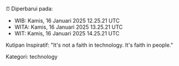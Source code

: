 ⏰ Diperbarui pada:
- WIB: Kamis, 16 Januari 2025 12.25.21 UTC
- WITA: Kamis, 16 Januari 2025 13.25.21 UTC
- WIT: Kamis, 16 Januari 2025 14.25.21 UTC

Kutipan Inspiratif:
"It's not a faith in technology. It's faith in people."


Kategori: technology


